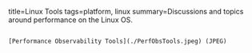 title=Linux Tools
tags=platform, linux
summary=Discussions and topics around performance on the Linux OS.
~~~~~~

[Performance Observability Tools](./PerfObsTools.jpeg) (JPEG)
